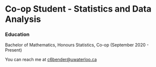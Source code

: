 # Co-op Student - Statistics and Data Analysis

### Education
Bachelor of Mathematics, Honours Statistics, Co-op (September 2020 - Present)


You can reach me at c6bender@uwaterloo.ca
